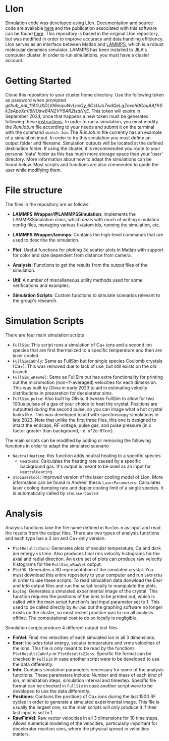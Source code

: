 # LIon
Simulation code was developed using LIon. Documentation and source code are available [here](https://bitbucket.org/footgroup/lion/src/master/) and the publication associated with this software can be found [here](https://arxiv.org/abs/1907.10514). This repository is based in the original LIon repository, but was modified in order to improve accuracy and data handling efficiency. LIon serves as an interface between Matlab and [LAMMPS](https://www.lammps.org/), which is a robust molecular dynamics simulator. LAMMPS has been installed to JILA's computer cluster. In order to run simulations, you must have a cluster account.

# Getting Started
Clone this repository to your cluster home directory. Use the following token as password when prompted *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*. This token will expire in September 2024, once that happens a new token must be generated following these [instructions](https://docs.github.com/en/authentication/keeping-your-account-and-data-secure/creating-a-personal-access-token). In order to run a simulation, you must modify the *RunJob.m* file according to your needs and submit it on the terminal with the command 
```sbatch Job```.
The *RunJob.m* file currently has an example of a simulation input. In order to try this simulation you must define an output folder and filename. 
Simulation outputs will be located at the defined destination folder. If using the cluster, it is recommended you route to your personal 'data' folder as this has much more storage space than your 'user' directory. More information about how to adapt the simulations can be found below. Most scripts and functions are also commented to guide the user while modifying them.


# File structure
The files in the repository are as follows:

* **LAMMPS Wrapper/@LAMMPSSimulation**: Implements the LAMMPSSimulation class, which deals with much of writing simulation config files, managing various fix/atom ids, running the simulation, etc.

* **LAMMPS Wrapper/lammps**: Contains the high-level commands that are used to describe the simulation.

* **Plot**: Useful functions for plotting 3d scatter plots in Matlab with support for color and size dependent from distance from camera.

* **Analysis**: Functions to get the results from the output files of the simulation.

* **Util**: A number of miscellaneous utility methods used for some verifications and examples.

* **Simulation Scripts**: Custom functions to simulate scenarios relevant to the group's research. 

# Simulation Scripts
There are four main simulation scripts 
* `FullSim`: This script runs a simulation of Ca+ ions and a second ion species that are first thermalized to a specific temperature and then are laser cooled. 
* `FullSimCaOnly`: Same as FullSim but for single species Coulomb crystals (Ca+). This was removed due to lack of use, but still exists on the *old* branch.
*  `FullSim_wRawVel`: Same as FullSim but has extra functionality for printing out the micromotion (non-rf-averaged) velocities for each dimension. This was built by Olivia in early 2023 to aid in estimating velocity distributions in preparation for decelerator sims.
* `FullSim_pulse`: Also built by Olivia. It tweaks FullSim to allow for two 100us pulses of a gas of your choice to heat the crystal. Positions are outputted during the second pulse, so you can image what a hot crystal looks like. This was developed to aid with spectroscopy simulations in late 2023. Note that unlike the first three files, this one is designed to intact the endcaps, RF voltage, pulse gas, and pulse pressure (in x factor greater than background, i.e. x*2e-9Torr).

The main scripts can be modified by adding or removing the following functions in order to adapt the simulated scenario
* `NeutralHeating`: this function adds neutral heating to a specific species 
  * `HeatRate`: Calculates the heating rate caused by a specific background gas. It's output is meant to be used as an input for `NeutralHeating`
* `StoLaserCool`: Improved version of the laser cooling model of LIon. More information can be found in Andres' thesis
  `LaserParameters`: Calculates laser cooling damping rate and dopler cooling limit of a single species. It is automatically called by `StoLaserCooled`

# Analysis
Analysis functions take the file name defined in `RunJob.m` as input and read the results from the output files. There are two types of analysis functions and each type has a 2 ion and Ca+ only version. 
* `PlotResults2Ions`: Generates plots of secular temperature, Ca and dark ion energy vs time. Also produces final rms velocity histograms for the axial and radial direction. An extra set of plots can produce raw velocity histograms for the `FullSim_wRawVel` output.
* `Plot3D`: Generates a 3D representation of the simulated crystal.
You must download this entire repository to your computer and run `SetPaths` in order to use these scripts. To read simulation data donwload the *Ener* and *Info* output files and run the script locally to manipulate the plots. 
* `ExpImg`: Generates a simulated experimental image of the crystal. This function requires the positions of the ions to be printed out, which is called with the main script function's last input parameter set to 1. This used to be called directly by `RunJob` but the graphing software no longer exists on the cluster, so most recent practice was to run all analysis offline. The computational cost to do so locally is negligible.

Simulation scripts produce 4 different output text files
* **FinVel**: Final rms velocities of each simulated ion in all 3 dimensions.
* **Ener**: Includes total energy, secular temperature and vrms velocities of the ions. This file is only meant to be read by the functions `PlotResultsCaOnly` or `PlotResults2Ions`. Specific file format can be checked in `FullSim` in case another script were to be developed to use the data differently. 
* **Info**: Contains simulation parameters necessary for some of the analysis functions. These parameters include: Number and mass of each kind of ion, minimization steps, simulation interval and timestep. Specific file format can be checked in `FullSim` in case another script were to be developed to use the data differently. 
* **Positions**: Contains the positions of Ca+ ions during the last 1500 RF cycles in order to generate a simulated experimental image. This file is usually the largest one, so the main scripts will only produce it if their last input is set to 1.
* **RawFinVel**: Raw vector velocities in all 3 dimensions for 10 time steps. Allows numerical modeling of the velocities, particularly important for decelerator reaction sims, where the physical spread in velocities matters.
